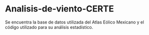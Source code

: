 # Analisis-de-viento-CERTE
Se encuentra la base de datos utilizada del Atlas Eólico Mexicano y el código utilizado para su análisis estadístico.
